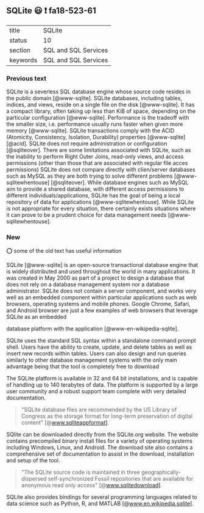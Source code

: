 ## SQLite :smiley: :exclamation: fa18-523-61


|          |                      |
| -------- | -------------------- |
| title    | SQLite               | 
| status   | 10                   |
| section  | SQL and SQL Services |
| keywords | SQL and SQL Services |

### Previous text

SQLite is a severless SQL database engine whose source code resides in
the public domain [@www-sqlite]. SQLite databases, including tables,
indices, and views, reside on a single file on the disk
[@www-sqlite]. It has a compact library, often taking up less than
KiB of space, depending on the particular configuration
[@www-sqlite]. Performance is the tradeoff with the smaller size,
i.e. performance usually runs faster when given more memory
[@www-sqlite]. SQLite transactions comply with the ACID (Atomicity,
Consistency, Isolation, Durability) properties [@www-sqlite]
[@acid]. SQLite does not require administration or configuration
[@sqliteover]. There are some limitations associated with SQLite, such
as the inability to perform Right Outer Joins, read-only views, and
access permissions (other than those that are associated with regular
file acces permissions) SQLite does not compare directly with
clien/server databases such as MySQL as they are both trying to solve
different problems [@www-sqlitewhentouse] [@sqliteover].  While database
engines such as MySQL aim to provide a shared database, with different
access permissions to different individuals/applications, SQLite has
the goal of being a local repository of data for applications
[@www-sqlitewhentouse]. While SQLite is not appropriate for every
situation, there certainly exists situations where it can prove to be
a prudent choice for data management needs [@www-sqlitewhentouse].


### New

:o: some of the old text has useful information

SQLite [@www-sqlite] is an open-source transactional database engine that is widely
distributed and used throughout the world in many applications. 
It was created in May 2000 as part of a project to
design a database that does not rely on a database management system
nor a database administrator. SQLite does not contain a server
component, and works very well as an embedded component within
particular applications such as web browsers, operating systems and
mobile phones.  Google Chrome, Safari, and Android browser are just a
few examples of web browsers that leverage SQLite as an embedded

database platform with the application [@www-en-wikipedia-sqlite]. 

SQLite uses the standard SQL syntax within a standalone command prompt
shell. Users have the ability to create, update, and delete tables as
well as insert new records within tables. Users can also design and
run queries similarly to other database management systems with the
only main advantage being that the tool is completely free to download

The SQLite platform is available in 32 and 64 bit installations, and
is capable of handling up to 140 terabytes of data.  The platform is
supported by a large user community and a robust support team complete
with very detailed documentation.
 
> "SQLite database files are recommended by the US Library of Congress
   as the storage format for long-term preservation of digital content"
   [@www.sqliteappformat].

SQlite can be downloaded directly from the SQLite.org website. The
website contains precompiled binary install files for a variety of
operating systems including Windows, Linux, and Android. The download
site also contains a comprehensive set of documentation to assist in
the download, installation and setup of the tool.

> "The SQLite source code is maintained in three
  geographically-dispersed self-synchronized Fossil repositories that
  are available for anonymous read only access" [@www.sqlitedownload].

SQLite also provides bindings for several programming languages
related to data science such as Python, R, and MATLAB
[@www.en.wikipedia.sqlite].
